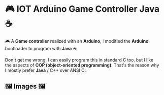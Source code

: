 # 🎮 IOT Arduino Game Controller Java ☕️
🎮 A **Game controller** realized with an **Arduino**, I modified the **Arduino** bootloader to program with **Java** ☕️

Don't get me wrong, I can easily program this in standard C too, but I like the aspects of **OOP (object-oriented programming)**. 
That's the reason why I mostly prefer **Java** / C++ over ANSI C.

## 🖼 Images 🖼


